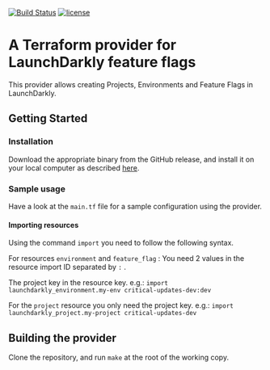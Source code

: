 [![Build Status](https://travis-ci.com/coveo/terraform-provider-launchdarkly.svg?branch=master)](https://travis-ci.com/coveo/terraform-provider-launchdarkly)
[![license](http://img.shields.io/badge/license-Apache-brightgreen.svg)](https://github.com/coveo/terraform-provider-launchdarkly/blob/master/LICENSE)

# A Terraform provider for LaunchDarkly feature flags 

This provider allows creating Projects, Environments and Feature Flags in LaunchDarkly.

## Getting Started

### Installation

Download the appropriate binary from the GitHub release, and install it on your local computer as described [here](https://www.terraform.io/docs/configuration/providers.html#third-party-plugins).

### Sample usage

Have a look at the `main.tf` file for a sample configuration using the provider.

#### Importing resources
Using the command `import` you need to follow the following syntax.

For resources `environment` and `feature_flag` :
You need 2 values in the resource import ID separated by `:` . 

The project key in the resource key.
e.g.: `import launchdarkly_environment.my-env critical-updates-dev:dev`

For the `project` resource you only need the project key. e.g.: `import launchdarkly_project.my-project critical-updates-dev`

## Building the provider
Clone the repository, and run `make` at the root of the working copy.

